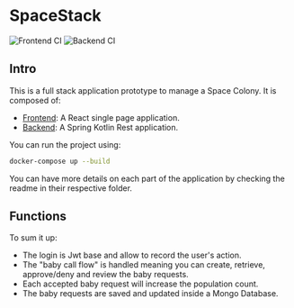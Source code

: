 # SpaceStack

![Frontend CI](https://github.com/sylhare/SpaceStack/workflows/Frontend%20CI/badge.svg) ![Backend CI](https://github.com/sylhare/SpaceStack/workflows/Backend%20CI/badge.svg)

## Intro

This is a full stack application prototype to manage a Space Colony.
It is composed of:
  - [Frontend](./frontend): A React single page application.
  - [Backend](./backend): A Spring Kotlin Rest application.
  
You can run the project using:

```bash
docker-compose up --build
``` 

You can have more details on each part of the application by checking the readme in their respective folder.

## Functions

To sum it up:
- The login is Jwt base and allow to record the user's action.
- The "baby call flow" is handled meaning you can create, retrieve, approve/deny and review the baby requests.
- Each accepted baby request will increase the population count.
- The baby requests are saved and updated inside a Mongo Database.
